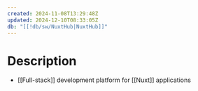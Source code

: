 ```yaml
---
created: 2024-11-08T13:29:48Z
updated: 2024-12-10T08:33:05Z
db: "[[!db/sw/NuxtHub|NuxtHub]]"
---
```

# Description
- [[Full-stack]] development platform for [[Nuxt]] applications